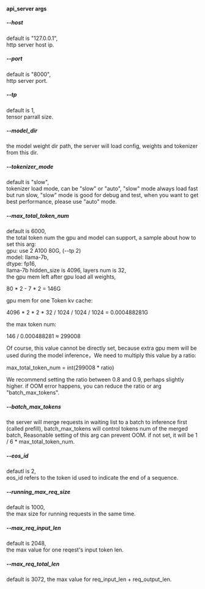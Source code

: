 #### api_server args 

##### --host
default is "127.0.0.1",  
http server host ip.

##### --port
default is "8000",  
http server port.

##### --tp
default is 1,  
tensor parrall size.

##### --model_dir

the model weight dir path, the server will load config, weights and tokenizer from this dir.

##### --tokenizer_mode
default is "slow",  
tokenizer load mode, can be "slow" or "auto", "slow" mode always load fast but run slow, "slow" mode is good for debug and test, when you want to get best performance, please use "auto" mode.

##### --max_total_token_num

default is 6000,  
the total token num the gpu and model can support, a sample about how to set this arg:   
gpu: use 2 A100 80G, (--tp 2)  
model: llama-7b,  
dtype: fp16,  
llama-7b hidden_size is 4096, layers num is 32,   
the gpu mem left after gpu load all weights,   

80 * 2 - 7 * 2 = 146G  

gpu mem for one Token kv cache:   

4096 * 2 * 2 * 32 / 1024 / 1024 / 1024 =  0.000488281G  

the max token num:    

146 / 0.000488281 ≈ 299008  

Of course, this value cannot be directly set, because extra gpu mem will be used during the model inference，We need to multiply this value by a ratio:  

max_total_token_num = int(299008 * ratio)   

We recommend setting the ratio between 0.8 and 0.9, perhaps slightly higher. if OOM error happens, you can reduce the ratio or arg "batch_max_tokens".  

##### --batch_max_tokens

the server will merge requests in waiting list to a batch to inference first (called prefill), batch_max_tokens will control tokens num of the merged batch, Reasonable setting of this arg can prevent OOM. if not set, it will be 1 / 6 * max_total_token_num.

##### --eos_id

defautl is 2,  
eos_id refers to the token id used to indicate the end of a sequence.

##### --running_max_req_size  

default is 1000,   
the max size for running requests in the same time.  

##### --max_req_input_len
default is 2048,  
the max value for one reqest's input token len.  


##### --max_req_total_len
default is 3072,
the max value for req_input_len + req_output_len.
